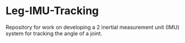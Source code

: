 # Leg-IMU-Tracking
Repository for work on developing a 2 inertial measurement unit (IMU) system for tracking the angle of a joint.
